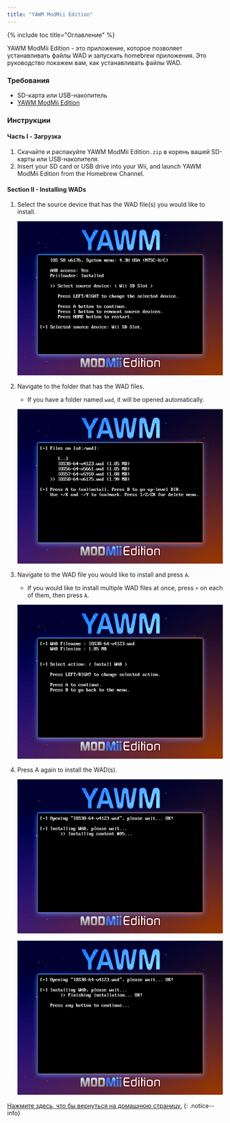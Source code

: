```yaml
---
title: "YAWM ModMii Edition"
---
```


{% include toc title="Оглавление" %}

YAWM ModMii Edition - это приложение, которое позволяет устанавливать файлы WAD и запускать homebrew приложения. Это руководство покажем вам, как устанавливать файлы WAD.

### Требования
* SD-карта или USB-накопитель
* [YAWM ModMii Edition](https://oscwii.org/library/app/yawmme)

### Инструкции

#### Часть I - Загрузка

1. Скачайте и распакуйте YAWM ModMii Edition`.zip` в корень вашей SD-карты или USB-накопителя.
1. Insert your SD card or USB drive into your Wii, and launch YAWM ModMii Edition from the Homebrew Channel.

#### Section II - Installing WADs

1. Select the source device that has the WAD file(s) you would like to install.

    ![](/images/homebrew/yawmME/source_device.png)

1. Navigate to the folder that has the WAD files.
    + If you have a folder named `wad`, it will be opened automatically.

    ![](/images/homebrew/yawmME/file_selection.png)

1. Navigate to the WAD file you would like to install and press `A`.
    + If you would like to install multiple WAD files at once, press `+` on each of them, then press `A`.

    ![](/images/homebrew/yawmME/install_wad.png)

1. Press A again to install the WAD(s).

    ![](/images/homebrew/yawmME/installing_wad.png)

    ![](/images/homebrew/yawmME/installing_wad_ok.png)

[Нажмите здесь, что бы вернуться на домашнюю страницу.](site-navigation)
{: .notice--info}
